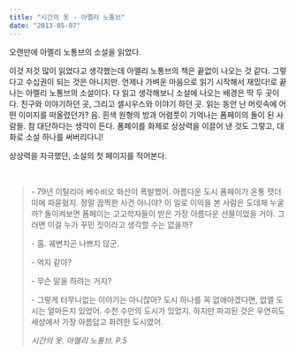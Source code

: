 ```yaml
---
title: "시간의 옷 - 아멜리 노통브"
date: "2013-05-07"
---
```


오랜만에 아멜리 노통브의 소설을 읽었다.

이것 저것 많이 읽었다고 생각했는데 아멜리 노통브의 책은 끝없이 나오는 것 같다. 그렇다고 수십권이 되는 것은 아니지만. 언제나 가벼운 마음으로 읽기 시작해서 재밌다!로 끝나는 아멜리 노통브의 소설이다. 다 읽고 생각해보니 소설에 나오는 배경은 딱 두 곳이다. 친구와 이야기하던 곳, 그리고 셀시우스와 이야기 하던 곳. 읽는 동안 난 머릿속에 어떤 이미지를 떠올렸던가? 음. 흰색 원형의 방과 어렴풋이 기억나는 폼페이의 돌이 된 사람들. 참 대단하다는 생각이 든다. 폼페이를 화제로 상상력을 이끌어 낸 것도 그렇고, 대화로 소설 하나를 써버리다니!

상상력을 자극했던, 소설의 첫 페이지를 적어본다.

 

> \- 79년 이탈리아 베수비오 화산이 폭발했어. 아름다운 도시 폼페이가 온통 잿더미에 파묻혔지. 정말 끔찍한 사건 아니야? 이 일로 이익을 본 사람은 도데체 누굴까? 돌이켜보면 폼페이는 고고학자들이 받은 가장 아름다운 선물이었을 거야. 그러면 이걸 누가 꾸민 짓이라고 생각할 수는 없을까?
> 
> \- 홈. 궤변치곤 나쁘지 않군.
> 
> \- 억지 같아?
> 
> \- 무슨 말을 하려는 거지?
> 
> \- 그렇게 터무니없는 이야기는 아니잖아? 도시 하나를 꼭 없애야겠다면, 없앨 도시는 얼마든지 있었어. 수천 수만의 도시가 있었지. 하지만 파괴된 것은 우연히도 세상에서 가장 아름답고 화려한 도시였어.
> 
> _시간의 옷. 아멜리 노통브. P.5_
